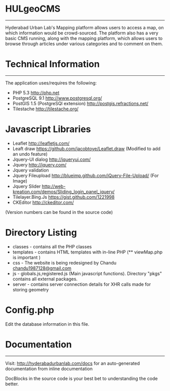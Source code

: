 HULgeoCMS
=========
--------------
Hyderabad Urban Lab's Mapping platform allows users to access a map, on which information would be crowd-sourced.
The platform also has a very basic CMS running, along with the mapping platform, which allows users to browse through articles under various categories and to comment on them.

Technical Information
=========
--------------
The application uses/requires the following:
* PHP 5.3 http://php.net
* PostgreSQL 9.1 http://www.postgresql.org/
* PostGIS 1.5 (PostgreSQl extension) http://postgis.refractions.net/
* Tilestache http://tilestache.org/

Javascript Libraries
====================
* Leaflet http://leafletjs.com/ 
* Leaft draw https://github.com/jacobtoye/Leaflet.draw (Modified to add an undo feature)
* Jquery-UI dialog http://jqueryui.com/
* Jquery http://jquery.com/
* Jquery validation
* Jquery Fileupload http://blueimp.github.com/jQuery-File-Upload/ (For Image)
* Jquery Slider http://web-kreation.com/demos/Sliding_login_panel_jquery/
* Tilelayer.Bing.Js https://gist.github.com/1221998
* CKEditor http://ckeditor.com/

(Version numbers can be found in the source code)

Directory Listing
=================
* classes - contains all the PHP classes
* templates - contains HTML templates with in-line PHP (** viewMap.php is important )
* css - The website is being redesigned by Chandu chandu1987128@gmail.com
* js - globals.js,registered.js (Main javascript functions). Directory "pkgs" contains all external packages.
* server - contains server connection details for XHR calls made for storing geometry

Config.php
==========
Edit the database information in this file.

Documentation
=========
--------------
Visit: http://hyderabadurbanlab.com/docs for an auto-generated documentation from inline documentation

DocBlocks in the source code is your best bet to understanding the code better.